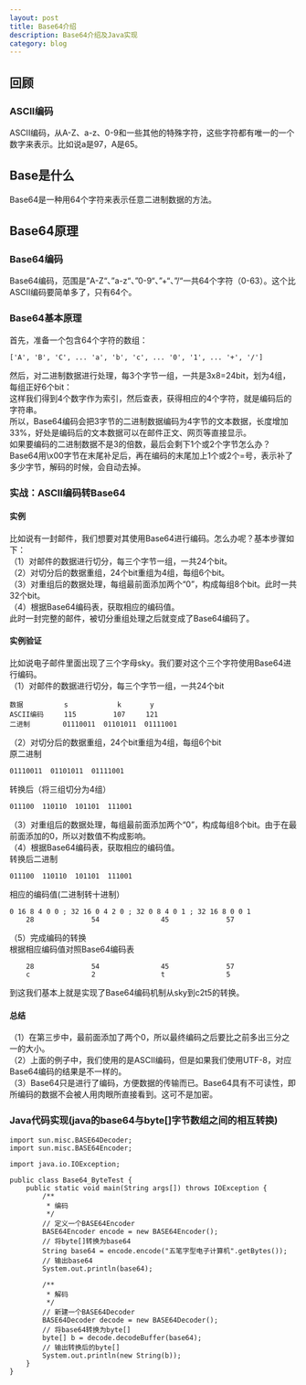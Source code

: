 ```yaml
---
layout: post
title: Base64介绍
description: Base64介绍及Java实现
category: blog
---
```


## 回顾

### ASCII编码
ASCII编码，从A-Z、a-z、0-9和一些其他的特殊字符，这些字符都有唯一的一个数字来表示。比如说a是97，A是65。

## Base是什么
Base64是一种用64个字符来表示任意二进制数据的方法。

## Base64原理

### Base64编码
Base64编码，范围是”A-Z“、”a-z“、”0-9“、”+“、”/“一共64个字符（0-63）。这个比ASCII编码要简单多了，只有64个。

### Base64基本原理
首先，准备一个包含64个字符的数组： 
 
    ['A', 'B', 'C', ... 'a', 'b', 'c', ... '0', '1', ... '+', '/']

然后，对二进制数据进行处理，每3个字节一组，一共是3x8=24bit，划为4组，每组正好6个bit：  
这样我们得到4个数字作为索引，然后查表，获得相应的4个字符，就是编码后的字符串。   
所以，Base64编码会把3字节的二进制数据编码为4字节的文本数据，长度增加33%，好处是编码后的文本数据可以在邮件正文、网页等直接显示。  
如果要编码的二进制数据不是3的倍数，最后会剩下1个或2个字节怎么办？Base64用\x00字节在末尾补足后，再在编码的末尾加上1个或2个=号，表示补了多少字节，解码的时候，会自动去掉。  

### 实战：ASCII编码转Base64

#### 实例
比如说有一封邮件，我们想要对其使用Base64进行编码。怎么办呢？基本步骤如下：  
（1）对邮件的数据进行切分，每三个字节一组，一共24个bit。  
（2）对切分后的数据重组，24个bit重组为4组，每组6个bit。  
（3）对重组后的数据处理，每组最前面添加两个“0”，构成每组8个bit。此时一共32个bit。  
（4）根据Base64编码表，获取相应的编码值。  
此时一封完整的邮件，被切分重组处理之后就变成了Base64编码了。  

#### 实例验证
比如说电子邮件里面出现了三个字母sky。我们要对这个三个字符使用Base64进行编码。  
（1）对邮件的数据进行切分，每三个字节一组，一共24个bit  
```
数据          s            k       y
ASCII编码     115         107     121
二进制        01110011  01101011  01111001
```
    
（2）对切分后的数据重组，24个bit重组为4组，每组6个bit  
原二进制
```
01110011  01101011  01111001
```
转换后（将三组切分为4组）
```
011100  110110  101101  111001
```
（3）对重组后的数据处理，每组最前面添加两个“0”，构成每组8个bit。由于在最前面添加的0，所以对数值不构成影响。  
（4）根据Base64编码表，获取相应的编码值。  
转换后二进制  
```
011100  110110  101101  111001
```
相应的编码值(二进制转十进制）  
```
0 16 8 4 0 0 ; 32 16 0 4 2 0 ; 32 0 8 4 0 1 ; 32 16 8 0 0 1 
    28              54               45              57
```
（5）完成编码的转换  
根据相应编码值对照Base64编码表
```
    28              54               45              57
    c               2                t               5
```

到这我们基本上就是实现了Base64编码机制从sky到c2t5的转换。

#### 总结
（1）在第三步中，最前面添加了两个0，所以最终编码之后要比之前多出三分之一的大小。  
（2）上面的例子中，我们使用的是ASCII编码，但是如果我们使用UTF-8，对应Base64编码的结果是不一样的。   
（3）Base64只是进行了编码，方便数据的传输而已。Base64具有不可读性，即所编码的数据不会被人用肉眼所直接看到。这可不是加密。  

### Java代码实现(java的base64与byte[]字节数组之间的相互转换)
```
import sun.misc.BASE64Decoder;
import sun.misc.BASE64Encoder;

import java.io.IOException;

public class Base64_ByteTest {
    public static void main(String args[]) throws IOException {
        /**
         * 编码
         */
        // 定义一个BASE64Encoder
        BASE64Encoder encode = new BASE64Encoder();
        // 将byte[]转换为base64
        String base64 = encode.encode("五笔字型电子计算机".getBytes());
        // 输出base64
        System.out.println(base64);

        /**
         * 解码
         */
        // 新建一个BASE64Decoder
        BASE64Decoder decode = new BASE64Decoder();
        // 将base64转换为byte[]
        byte[] b = decode.decodeBuffer(base64);
        // 输出转换后的byte[]
        System.out.println(new String(b));
    }
}
```




































































